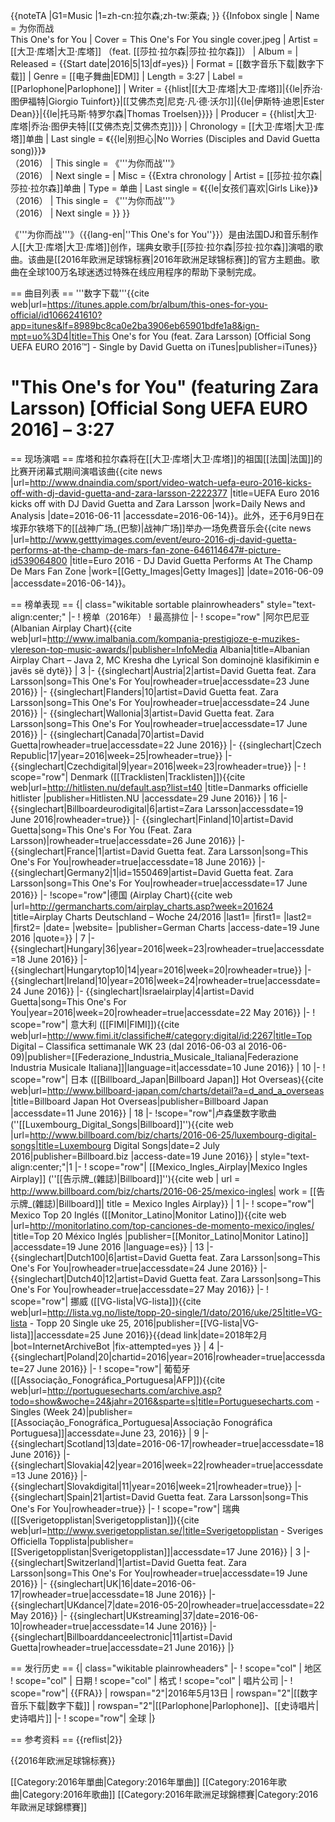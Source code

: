 {{noteTA
|G1=Music
|1=zh-cn:拉尔森;zh-tw:萊森;
}}
{{Infobox single
| Name        = 为你而战<br>This One's for You 
| Cover       = This One's For You single cover.jpeg
| Artist      = [[大卫·库塔|大卫·库塔]] （feat. [[莎拉·拉尔森|莎拉·拉尔森]]）
| Album       = 
| Released    = {{Start date|2016|5|13|df=yes}} 
| Format      = [[数字音乐下载|数字下载]]
| Genre       = [[电子舞曲|EDM]]<!-- Do not add any genres without a reliable source OR a talk page consensus -->
| Length      = 3:27
| Label       = [[Parlophone|Parlophone]] 
| Writer      = {{hlist|[[大卫·库塔|大卫·库塔]]|{{le|乔治·图伊福特|Giorgio Tuinfort}}|[[艾佛杰克|尼克·凡·德·沃尔]]|{{le|伊斯特·迪恩|Ester Dean}}|{{le|托马斯·特罗尔森|Thomas Troelsen}}}}
| Producer    = {{hlist|大卫·库塔|乔治·图伊夫特|[[艾佛杰克|艾佛杰克]]}}
| Chronology  = [[大卫·库塔|大卫·库塔]]单曲
| Last single = 《{{le|别担心|No Worries (Disciples and David Guetta song)}}》<br />（2016）
| This single = 《'''为你而战'''》<br />（2016）
| Next single = 
| Misc        = {{Extra chronology
| Artist      = [[莎拉·拉尔森|莎拉·拉尔森]]单曲
| Type        = 单曲
| Last single = 《{{le|女孩们喜欢|Girls Like}}》<br />（2016）
| This single = 《'''为你而战'''》<br />（2016）
| Next single = 
}}
}}

《'''为你而战'''》（{{lang-en|''This One's for You''}}）是由法国DJ和音乐制作人[[大卫·库塔|大卫·库塔]]创作，瑞典女歌手[[莎拉·拉尔森|莎拉·拉尔森]]演唱的歌曲。该曲是[[2016年欧洲足球锦标赛|2016年欧洲足球锦标赛]]的官方主题曲。歌曲在全球100万名球迷透过特殊在线应用程序的帮助下录制完成。

== 曲目列表 ==
'''数字下载'''<ref>{{cite web|url=https://itunes.apple.com/br/album/this-ones-for-you-official/id1066241610?app=itunes&lf=8989bc8ca0e2ba3906eb65901bdfe1a8&ign-mpt=uo%3D4|title=This One's for You (feat. Zara Larsson) [Official Song UEFA EURO 2016™] - Single by David Guetta on iTunes|publisher=iTunes}}</ref>
# "This One's for You" (featuring Zara Larsson) [Official Song UEFA EURO 2016] – 3:27

== 现场演唱 ==
库塔和拉尔森将在[[大卫·库塔|大卫·库塔]]的祖国[[法国|法国]]的比赛开闭幕式期间演唱该曲<ref>{{cite news |url=http://www.dnaindia.com/sport/video-watch-uefa-euro-2016-kicks-off-with-dj-david-guetta-and-zara-larsson-2222377 |title=UEFA Euro 2016 kicks off with DJ David Guetta and Zara Larsson |work=Daily News and Analysis |date=2016-06-11 |accessdate=2016-06-14}}</ref>。此外，还于6月9日在埃菲尔铁塔下的[[战神广场_(巴黎)|战神广场]]举办一场免费音乐会<ref>{{cite news |url=http://www.getttyimages.com/event/euro-2016-dj-david-guetta-performs-at-the-champ-de-mars-fan-zone-646114647#-picture-id539064800 |title=Euro 2016 - DJ David Guetta Performs At The Champ De Mars Fan Zone |work=[[Getty_Images|Getty Images]] |date=2016-06-09 |accessdate=2016-06-14}}</ref>。

== 榜单表现 ==
{| class="wikitable sortable plainrowheaders" style="text-align:center;"
|-
! 榜单（2016年）
! 最高排位
|-
! scope="row" |阿尔巴尼亚 (Albanian Airplay Chart)<ref>{{cite web|url=http://www.imalbania.com/kompania-prestigjoze-e-muzikes-vlereson-top-music-awards/|publisher=InfoMedia Albania|title=Albanian Airplay Chart – Java 2, MC Kresha dhe Lyrical Son dominojnë klasifikimin e javës së dytë}}</ref>
| 3
|-
{{singlechart|Austria|2|artist=David Guetta feat. Zara Larsson|song=This One's For You|rowheader=true|accessdate=23 June 2016}}
|-
{{singlechart|Flanders|10|artist=David Guetta feat. Zara Larsson|song=This One's For You|rowheader=true|accessdate=24 June 2016}}
|-
{{singlechart|Wallonia|3|artist=David Guetta feat. Zara Larsson|song=This One's For You|rowheader=true|accessdate=17 June 2016}}
|-
{{singlechart|Canada|70|artist=David Guetta|rowheader=true|accessdate=22 June 2016}}
|-
{{singlechart|Czech Republic|17|year=2016|week=25|rowheader=true}}
|-
{{singlechart|Czechdigital|9|year=2016|week=23|rowheader=true}}
|-
! scope="row"| Denmark ([[Tracklisten|Tracklisten]])<ref>{{cite web|url=http://hitlisten.nu/default.asp?list=t40 |title=Danmarks officielle hitlister |publisher=Hitlisten.NU |accessdate=29 June 2016}}</ref>
| 16
|-
{{singlechart|Billboardeurodigital|6|artist=Zara Larsson|accessdate=19 June 2016|rowheader=true}}
|-
{{singlechart|Finland|10|artist=David Guetta|song=This One's For You (Feat. Zara Larsson)|rowheader=true|accessdate=26 June 2016}}
|-
{{singlechart|France|1|artist=David Guetta feat. Zara Larsson|song=This One's For You|rowheader=true|accessdate=18 June 2016}}
|-
{{singlechart|Germany2|1|id=1550469|artist=David Guetta feat. Zara Larsson|song=This One's For You|rowheader=true|accessdate=17 June 2016}}
|-
!scope="row"|德国 (Airplay Chart)<ref name="germanairplay">{{cite web |url=http://germancharts.com/airplay_charts.asp?week=201624 |title=Airplay Charts Deutschland – Woche 24/2016 |last1= |first1= |last2= |first2= |date= |website= |publisher=German Charts |access-date=19 June 2016 |quote=}}</ref>
| 7
|-
{{singlechart|Hungary|36|year=2016|week=23|rowheader=true|accessdate=18 June 2016}} 
|-
{{singlechart|Hungarytop10|14|year=2016|week=20|rowheader=true}}
|-
{{singlechart|Ireland|10|year=2016|week=24|rowheader=true|accessdate=24 June 2016}}
|-
{{singlechart|Israelairplay|4|artist=David Guetta|song=This One's For You|year=2016|week=20|rowheader=true|accessdate=22 May 2016}}
|-
! scope="row"| 意大利 ([[FIMI|FIMI]])<ref>{{cite web|url=http://www.fimi.it/classifiche#/category:digital/id:2267|title=Top Digital – Classifica settimanale WK 23 (dal 2016-06-03 al 2016-06-09)|publisher=[[Federazione_Industria_Musicale_Italiana|Federazione Industria Musicale Italiana]]|language=it|accessdate=10 June 2016}}</ref>
| 10
|-
! scope="row"| 日本 ([[Billboard_Japan|Billboard Japan]] Hot Overseas)<ref>{{cite web|url=http://www.billboard-japan.com/charts/detail?a=d_and_a_overseas |title=Billboard Japan Hot Overseas|publisher=Billboard Japan |accessdate=11 June 2016}}</ref>
| 18
|-
!scope="row"|卢森堡数字歌曲 (''[[Luxembourg_Digital_Songs|Billboard]]'')<ref name="luxembourg">{{cite web |url=http://www.billboard.com/biz/charts/2016-06-25/luxembourg-digital-songs|title=Luxembourg Digital Songs|date=2 July 2016|publisher=Billboard.biz |access-date=19 June 2016}}</ref>
| style="text-align:center;"|1
|-
! scope="row"| [[Mexico_Ingles_Airplay|Mexico Ingles Airplay]] (''[[告示牌_(雜誌)|Billboard]]'')<ref>{{cite web | url = http://www.billboard.com/biz/charts/2016-06-25/mexico-ingles| work = [[告示牌_(雜誌)|Billboard]]| title = Mexico Ingles Airplay}}</ref>
| 1
|-
! scope="row"| Mexico Top 20 Inglés ([[Monitor_Latino|Monitor Latino]])<ref>{{cite web |url=http://monitorlatino.com/top-canciones-de-momento-mexico/ingles/ |title=Top 20 México Inglés |publisher=[[Monitor_Latino|Monitor Latino]] |accessdate=19 June 2016 |language=es}}</ref>
| 13
|-
{{singlechart|Dutch100|6|artist=David Guetta feat. Zara Larsson|song=This One's For You|rowheader=true|accessdate=24 June 2016}}
|-
{{singlechart|Dutch40|12|artist=David Guetta feat. Zara Larsson|song=This One's For You|rowheader=true|accessdate=27 May 2016}}
|-
! scope="row"| 挪威 ([[VG-lista|VG-lista]])<ref>{{cite web|url=http://lista.vg.no/liste/topp-20-single/1/dato/2016/uke/25|title=VG-lista - Topp 20 Single uke 25, 2016|publisher=[[VG-lista|VG-lista]]|accessdate=25 June 2016}}{{dead link|date=2018年2月 |bot=InternetArchiveBot |fix-attempted=yes }}</ref>
| 4
|-
{{singlechart|Poland|20|chartid=2016|year=2016|rowheader=true|accessdate=27 June 2016}}
|-
! scope="row"| 葡萄牙 ([[Associação_Fonográfica_Portuguesa|AFP]])<ref>{{cite web|url=http://portuguesecharts.com/archive.asp?todo=show&woche=24&jahr=2016&sparte=s|title=Portuguesecharts.com - Singles (Week 24)|publisher=[[Associação_Fonográfica_Portuguesa|Associação Fonográfica Portuguesa]]|accessdate=June 23, 2016}}</ref>
| 9
|-
{{singlechart|Scotland|13|date=2016-06-17|rowheader=true|accessdate=18 June 2016}}
|-
{{singlechart|Slovakia|42|year=2016|week=22|rowheader=true|accessdate=13 June 2016}} 
|-
{{singlechart|Slovakdigital|11|year=2016|week=21|rowheader=true}}
|-
{{singlechart|Spain|21|artist=David Guetta feat. Zara Larsson|song=This One's For You|rowheader=true}}
|-
! scope="row"| 瑞典 ([[Sverigetopplistan|Sverigetopplistan]])<ref>{{cite web|url=http://www.sverigetopplistan.se/|title=Sverigetopplistan - Sveriges Officiella Topplista|publisher=[[Sverigetopplistan|Sverigetopplistan]]|accessdate=17 June 2016}}</ref>
| 3
|-
{{singlechart|Switzerland|1|artist=David Guetta feat. Zara Larsson|song=This One's For You|rowheader=true|accessdate=19 June 2016}}
|-
{{singlechart|UK|16|date=2016-06-17|rowheader=true|accessdate=18 June 2016}}
|-
{{singlechart|UKdance|7|date=2016-05-20|rowheader=true|accessdate=22 May 2016}}
|-
{{singlechart|UKstreaming|37|date=2016-06-10|rowheader=true|accessdate=14 June 2016}}
|-
{{singlechart|Billboarddanceelectronic|11|artist=David Guetta|rowheader=true|accessdate=21 June 2016}}
|}

== 发行历史 ==
{| class="wikitable plainrowheaders"
|-
! scope="col" | 地区
! scope="col" | 日期
! scope="col" | 格式
! scope="col" | 唱片公司
|-
! scope="row"| {{FRA}}
| rowspan="2"|2016年5月13日
| rowspan="2"|[[数字音乐下载|数字下载]]
| rowspan="2"|[[Parlophone|Parlophone]]、[[史诗唱片|史诗唱片]]
|-
! scope="row"| 全球
|}

== 参考资料 ==
{{reflist|2}}

{{2016年欧洲足球锦标赛}}

[[Category:2016年單曲|Category:2016年單曲]]
[[Category:2016年歌曲|Category:2016年歌曲]]
[[Category:2016年歐洲足球錦標賽|Category:2016年歐洲足球錦標賽]]